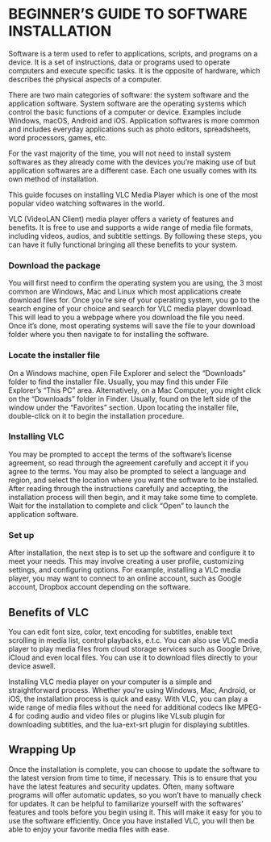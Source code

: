 # BEGINNER’S GUIDE TO SOFTWARE INSTALLATION

Software is a term used to refer to applications, scripts, and programs on a device. It is a set of instructions, data or programs used to operate computers and execute specific tasks. It is the opposite of hardware, which describes the physical aspects of a computer. 

There are two main categories of software: the system software and the application software. System software are the operating systems which control the basic functions of a computer or device. Examples include Windows, macOS, Android and iOS. Application softwares is more common and includes everyday applications such as photo editors, spreadsheets, word processors, games, etc. 

For the vast majority of the time, you will not need to install system softwares as they already come with the devices you’re making use of but application softwares are a different case. Each one usually comes with its own method of installation. 

This guide focuses on installing VLC Media Player which is one of the most popular video watching softwares in the world. 

VLC (VideoLAN Client) media player offers a variety of features and benefits. It is free to use and supports a wide range of media file formats, including videos, audios, and subtitle settings. By following these steps, you can have it fully functional bringing all these benefits to your system. 

### Download the package
You will first need to confirm the operating system you are using, the 3 most common are Windows, Mac and Linux which most applications create download files for. Once you’re sire of your operating system, you go to the search engine of your choice and search for VLC media player download. This will lead to you a webpage where you download the file you need. Once it’s done, most operating systems will save the file to your download folder where you then navigate to for installing the software. 

### Locate the installer file 
On a Windows machine, open File Explorer and select the “Downloads” folder to find the installer file. 
Usually, you may find this under File Explorer’s “This PC” area. Alternatively, on a Mac Computer, you might click on the “Downloads” folder in Finder. Usually, found on the left side of the window under the “Favorites” section. Upon locating the installer file, double-click on it to begin the installation procedure. 

### Installing VLC
You may be prompted to accept the terms of the software’s license agreement, so read through the agreement carefully and accept it if you agree to the terms. You may also be prompted to select a language and region, and select the location where you want the software to be installed. After reading through the instructions carefully and accepting, the installation process will then begin, and it may take some time to complete. Wait for the installation to complete and click “Open” to launch the application software. 

### Set up
After installation, the next step is to set up the software and configure it to meet your needs. This may involve creating a user profile, customizing settings, and configuring options. For example, installing a VLC media player, you may want to connect to an online account, such as Google account, Dropbox account depending on the software.

## Benefits of VLC
You can edit font size, color, text encoding for subtitles, enable text scrolling in media list, control playbacks, e.t.c. You can also use VLC media player to play media files from cloud storage services such as Google Drive, iCloud and even local files. You can use it to download files directly to your device aswell. 

Installing VLC media player on your computer is a simple and straightforward process. Whether you're using Windows, Mac, Android, or iOS, the installation process is quick and easy. With VLC, you can play a wide range of media files without the need for additional codecs like MPEG-4 for coding audio and video files or plugins like VLsub plugin for downloading subtitles, and the lua-ext-srt plugin for displaying subtitles. 

## Wrapping Up
Once the installation is complete, you can choose to update the software to the latest version from time to time, if necessary. This is to ensure that you have the latest features and security updates. 
Often, many software programs will offer automatic updates, so you won’t have to manually check for updates. 
It can be helpful to familiarize yourself with the softwares’ features and tools before you begin using it. This will make it easy for you to use the software efficiently. 
Once you have installed VLC, you will then be able to enjoy your favorite media files with ease.

